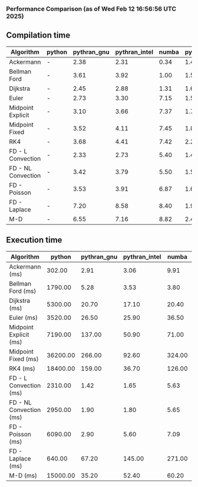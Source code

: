 ### Performance Comparison (as of Wed Feb 12 16:56:56 UTC 2025)
## Compilation time
Algorithm                 | python                    | pythran_gnu               | pythran_intel             | numba                     | pyccel_fortran_gnu        | pyccel_c_gnu              | pyccel_fortran_intel      | pyccel_c_intel           
------------------------- | ------------------------- | ------------------------- | ------------------------- | ------------------------- | ------------------------- | ------------------------- | ------------------------- | -------------------------
Ackermann                 | -                         | 2.38                      | 2.31                      | 0.34                      | 1.41                      | 1.37                      | 1.58                      | 1.49                     
Bellman Ford              | -                         | 3.61                      | 3.92                      | 1.00                      | 1.57                      | 1.68                      | 1.67                      | 1.75                     
Dijkstra                  | -                         | 2.45                      | 2.88                      | 1.31                      | 1.66                      | 1.78                      | 1.80                      | 1.98                     
Euler                     | -                         | 2.73                      | 3.30                      | 7.15                      | 1.54                      | 1.62                      | 1.66                      | 1.74                     
Midpoint Explicit         | -                         | 3.10                      | 3.66                      | 7.37                      | 1.79                      | 1.88                      | 1.87                      | 2.01                     
Midpoint Fixed            | -                         | 3.52                      | 4.11                      | 7.45                      | 1.83                      | 1.97                      | 1.95                      | 2.03                     
RK4                       | -                         | 3.68                      | 4.41                      | 7.42                      | 2.26                      | 2.32                      | 2.35                      | 2.43                     
FD - L Convection         | -                         | 2.33                      | 2.73                      | 5.40                      | 1.48                      | 1.58                      | 1.62                      | 1.66                     
FD - NL Convection        | -                         | 3.42                      | 3.79                      | 5.50                      | 1.50                      | 1.58                      | 1.66                      | 1.67                     
FD - Poisson              | -                         | 3.53                      | 3.91                      | 6.87                      | 1.64                      | 1.66                      | 2.95                      | 1.79                     
FD - Laplace              | -                         | 7.20                      | 8.58                      | 8.40                      | 1.98                      | 2.02                      | 2.16                      | 2.05                     
M-D                       | -                         | 6.55                      | 7.16                      | 8.82                      | 2.48                      | 2.43                      | 2.66                      | 2.81                     

## Execution time
Algorithm                 | python                    | pythran_gnu               | pythran_intel             | numba                     | pyccel_fortran_gnu        | pyccel_c_gnu              | pyccel_fortran_intel      | pyccel_c_intel           
------------------------- | ------------------------- | ------------------------- | ------------------------- | ------------------------- | ------------------------- | ------------------------- | ------------------------- | -------------------------
Ackermann (ms)            | 302.00                    | 2.91                      | 3.06                      | 9.91                      | 1.32                      | 1.23                      | 8.96                      | 4.36                     
Bellman Ford (ms)         | 1790.00                   | 5.28                      | 3.53                      | 3.80                      | 3.27                      | 3.70                      | 4.42                      | 6.75                     
Dijkstra (ms)             | 5300.00                   | 20.70                     | 17.10                     | 20.40                     | 19.20                     | 56.70                     | 24.60                     | 42.60                    
Euler (ms)                | 3520.00                   | 26.50                     | 25.90                     | 36.50                     | 14.90                     | 26.90                     | 14.30                     | 23.90                    
Midpoint Explicit (ms)    | 7190.00                   | 137.00                    | 50.90                     | 71.00                     | 21.70                     | 45.80                     | 16.70                     | 41.40                    
Midpoint Fixed (ms)       | 36200.00                  | 266.00                    | 92.60                     | 324.00                    | 75.30                     | 191.00                    | 62.30                     | 175.00                   
RK4 (ms)                  | 18400.00                  | 159.00                    | 36.70                     | 126.00                    | 32.50                     | 95.60                     | 38.30                     | 78.80                    
FD - L Convection (ms)    | 2310.00                   | 1.42                      | 1.65                      | 5.63                      | 1.51                      | 7.52                      | 1.37                      | 3.51                     
FD - NL Convection (ms)   | 2950.00                   | 1.90                      | 1.80                      | 5.65                      | 1.99                      | 6.76                      | 1.44                      | 3.22                     
FD - Poisson (ms)         | 6090.00                   | 2.90                      | 5.60                      | 7.09                      | 2.62                      | 14.70                     | 2.52                      | 12.40                    
FD - Laplace (ms)         | 640.00                    | 67.20                     | 145.00                    | 271.00                    | 60.50                     | 481.00                    | 58.50                     | 284.00                   
M-D (ms)                  | 15000.00                  | 35.20                     | 52.40                     | 60.20                     | 62.00                     | 107.00                    | 90.10                     | 65.00                    

